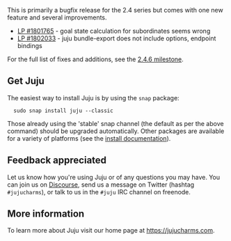 This is primarily a bugfix release for the 2.4 series but comes with one new feature and several improvements.

-   [LP #1801765](https://bugs.launchpad.net/juju/2.4/+bug/1801765) - goal state calculation for subordinates seems wrong
-   [LP #1802033](https://bugs.launchpad.net/juju/2.4/+bug/1802033) - juju bundle-export does not include options, endpoint bindings

For the full list of fixes and additions, see the [2.4.6 milestone](https://launchpad.net/juju/+milestone/2.4.6).

<h2 id="heading--get-juju">Get Juju</h2>

The easiest way to install Juju is by using the `snap` package:

      sudo snap install juju --classic

Those already using the 'stable' snap channel (the default as per the above command) should be upgraded automatically. Other packages are available for a variety of platforms (see the [install documentation](/t/installing-juju/1164)).

<h2 id="heading--feedback-appreciated">Feedback appreciated</h2>

Let us know how you're using Juju or of any questions you may have. You can join us on [Discourse](https://discourse.jujucharms.com/), send us a message on Twitter (hashtag `#jujucharms`), or talk to us in the `#juju` IRC channel on freenode.

<h2 id="heading--more-information">More information</h2>

To learn more about Juju visit our home page at <https://jujucharms.com>.

<!-- LINKS -->
